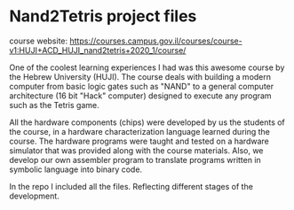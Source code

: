 # Nand2Tetris project files
course website: https://courses.campus.gov.il/courses/course-v1:HUJI+ACD_HUJI_nand2tetris+2020_1/course/


One of the coolest learning experiences I had was this awesome course by the Hebrew University (HUJI). The course deals with building a modern computer from basic logic gates such as "NAND" to a general computer architecture (16 bit "Hack" computer) designed to execute any program such as the Tetris game. 

All the hardware components (chips) were developed by us the students of the course, in a hardware characterization language learned during the course. The hardware programs were taught and tested on a hardware simulator that was provided along with the course materials. Also, we develop our own assembler program to translate programs written in symbolic language into binary code.

In the repo I included all the files. Reflecting different stages of the development.
